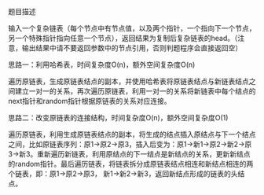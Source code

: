 题目描述

输入一个复杂链表（每个节点中有节点值，以及两个指针，一个指向下一个节点，另一个特殊指针指向任意一个节点），返回结果为复制后复杂链表的head。（注意，输出结果中请不要返回参数中的节点引用，否则判题程序会直接返回空）

思路一：利用哈希表，时间复杂度O(n)，额外空间复杂度O(n)

遍历原链表，生成原链表结点的副本，并使用哈希表将原链表结点与新链表结点之间建立一对一的关系，再次遍历原链表，利用一对一的关系将新链表中每个结点的next指针和random指针根据原链表的关系对应连接。

思路二：改变原链表的连接结构，时间复杂度O(n)，额外空间复杂度O(1)

遍历原链表，利用生成原链表结点的副本，将生成的结点插入原结点与下一个结点之间，比如原链表序列：原1→原2→原3，插入后变为：原1→新1→原2→新2→原3→新3。重新遍历新链表，利用原结点的下一结点是新结点的关系，更新新结点的random指针。最后遍历链表，将链表拆分成原链表结点相连和新结点相连的两个链表，即：原1→原2→原3，
新1→新2→新3，返回新结点形成的链表的头结点。
